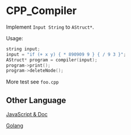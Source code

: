 # CPP_Compiler

Implement `Input String` to `AStruct*`.

Usage:

```c++
string input;
input = "if (+ x y) { * 890909 9 } { / 9 3 }";
AStruct* program = compiler(input);
program->print();
program->deleteNode();
```

More test see `foo.cpp`

## Other Language

[JavaScript & Doc](https://github.com/akerdi/jslispy)

[Golang](https://github.com/akerdi/the-super-tiny-compiler)